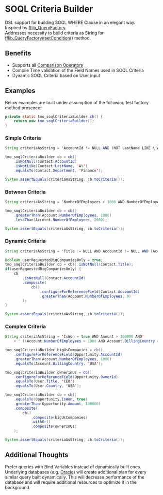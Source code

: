 # SOQL Criteria Builder

DSL support for building SOQL WHERE Clause in an elegant way.  
Inspired by [fflib_QueryFactory](https://github.com/apex-enterprise-patterns/fflib-apex-common/blob/master/sfdx-source/apex-common/main/classes/fflib_QueryFactory.cls).  
Addresses necessity to build criteria as String for [fflib_QueryFactory#setCondition()](https://github.com/apex-enterprise-patterns/fflib-apex-common/blob/397fa3574bf57866660d6737e2060f2f171d130a/sfdx-source/apex-common/main/classes/fflib_QueryFactory.cls#L298) method.

## Benefits

- Supports all [Comparison Operators](https://developer.salesforce.com/docs/atlas.en-us.232.0.soql_sosl.meta/soql_sosl/sforce_api_calls_soql_select_comparisonoperators.htm)
- Compile Time validation of the Field Names used in SOQL Criteria
- Dynamic SOQL Criteria based on User input

## Examples

Below examples are built under assumption of the following test factory method presence:

```java
private static tmo_soqlCriteriaBuilder cb() {
    return new tmo_soqlCriteriaBuilder();
}
```

### Simple Criteria

```java
String criteriaAsString = 'AccountId != NULL AND (NOT LastName LIKE \'A%\') AND Department = \'Finance\'';

tmo_soqlCriteriaBuilder cb = cb()
    .isNotNull(Contact.AccountId)
    .isNotLike(Contact.LastName, 'A%')
    .equalsTo(Contact.Department, 'Finance');

System.assertEquals(criteriaAsString, cb.toCriteria());
```

### Between Criteria

```java
String criteriaAsString = 'NumberOfEmployees > 1000 AND NumberOfEmployees < 2000';

tmo_soqlCriteriaBuilder cb = cb()
    .greaterThan(Account.NumberOfEmployees, 1000)
    .lessThan(Account.NumberOfEmployees, 2000);

System.assertEquals(criteriaAsString, cb.toCriteria());
```

### Dynamic Criteria

```java
String criteriaAsString = 'Title != NULL AND AccountId != NULL AND (Account.NumberOfEmployees > 9)';

Boolean userRequestedBigCompaniesOnly = true;
tmo_soqlCriteriaBuilder cb = cb().isNotNull(Contact.Title);
if(userRequestedBigCompaniesOnly) {
    cb
        .isNotNull(Contact.AccountId)
        .composite(
            cb()
                .configureForReferenceField(Contact.AccountId)
                .greaterThan(Account.NumberOfEmployees, 9)
        );
}

System.assertEquals(criteriaAsString, cb.toCriteria());
```

### Complex Criteria

```java
String criteriaAsString = 'IsWon = true AND Amount > 100000 AND'
    + ' ((Account.NumberOfEmployees > 1000 AND Account.BillingCountry = \'USA\') OR (Owner.Title = \'CEO\' AND Owner.Country = \'USA\'))';

tmo_soqlCriteriaBuilder bigUsCompanies = cb()
    .configureForReferenceField(Opportunity.AccountId)
    .greaterThan(Account.NumberOfEmployees, 1000)
    .equalsTo(Account.BillingCountry, 'USA');

tmo_soqlCriteriaBuilder ownerInUs = cb()
    .configureForReferenceField(Opportunity.OwnerId)
    .equalsTo(User.Title, 'CEO')
    .equalsTo(User.Country, 'USA');

tmo_soqlCriteriaBuilder cb = cb()
    .equalsTo(Opportunity.IsWon, true)
    .greaterThan(Opportunity.Amount, 100000)
    .composite(
        cb()
            .composite(bigUsCompanies)
            .withOr()
            .composite(ownerInUs)
    );

System.assertEquals(criteriaAsString, cb.toCriteria());
```

## Additional Thoughts

Prefer queries with Bind Variables instead of dynamically built ones.  
Underlying databases (e.g. [Oracle](https://blogs.oracle.com/sql/post/improve-sql-query-performance-by-using-bind-variables)) will create additional plan for every similar query built dynamically. This will decrease performance of the database and will require additional resources to optimize it in the background.
